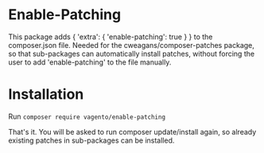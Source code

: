 # Enable-Patching
This package adds { 'extra': { 'enable-patching': true } } to the composer.json file. Needed for the cweagans/composer-patches package, so that sub-packages can automatically install patches, without forcing the user to add 'enable-patching' to the file manually.

# Installation
Run `composer require vagento/enable-patching`

That's it. You will be asked to run composer update/install again, so already existing patches in sub-packages can be installed.
